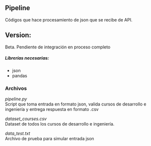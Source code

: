 ## Pipeline

Códigos que hace procesamiento de json que se recibe de API.

## Version:
Beta. Pendiente de integración en proceso completo


##### Librerías necesarias:
- json
- pandas


### Archivos

*pipeline.py*  
Script que toma entrada en formato json, valida cursos de desarrollo e
ingeniería y entrega respuesta en formato .csv


*dataset_courses.csv*  
Dataset de todos los cursos de desarrollo e ingeniería.


*data_test.txt*  
Archivo de prueba para simular entrada json

